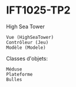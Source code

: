 # IFT1025-TP2
High Sea Tower

	Vue (HighSeaTower)
	Contrôleur (Jeu)
	Modèle (Modele)


Classes d'objets:

	Méduse
	Plateforme
	Bulles
